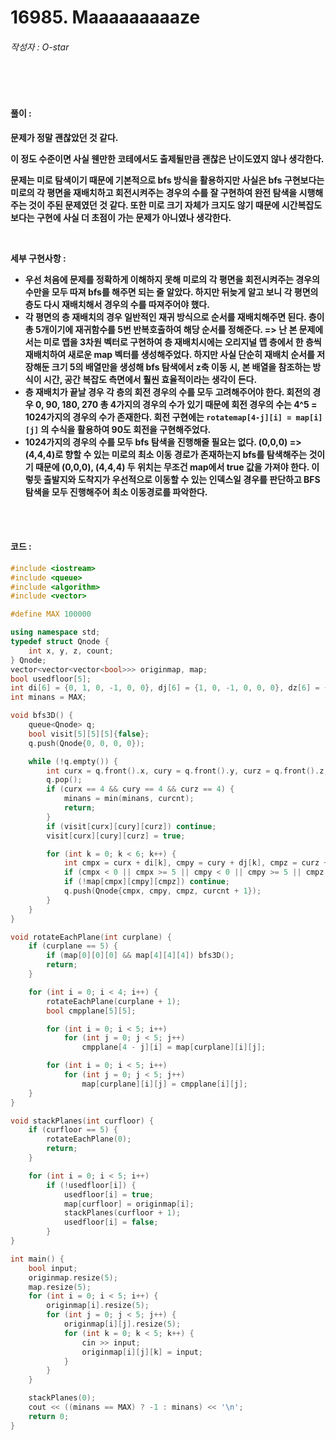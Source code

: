# 16985. Maaaaaaaaaze

###### 작성자 : O-star

<br/>

<br/>

#### 풀이 : 

**문제가 정말 괜찮았던 것 같다.**

**이 정도 수준이면 사실 웬만한 코테에서도 출제될만큼 괜찮은 난이도였지 않나 생각한다.**

**문제는 미로 탐색이기 때문에 기본적으로 bfs 방식을 활용하지만 사실은 bfs 구현보다는 미로의 각 평면을 재배치하고 회전시켜주는 경우의 수를 잘 구현하여 완전 탐색을 시행해주는 것이 주된 문제였던 것 같다. 또한 미로 크기 자체가 크지도 않기 때문에 시간복잡도보다는 구현에 사실 더 초점이 가는 문제가 아니였나 생각한다.**

**<br/>**

**세부 구현사항 :** 

- **우선 처음에 문제를 정확하게 이해하지 못해 미로의 각 평면을 회전시켜주는 경우의 수만을 모두 따져 bfs를 해주면 되는 줄 알았다. 하지만 뒤늦게 알고 보니 각 평면의 층도 다시 재배치해서 경우의 수를 따져주어야 했다.**
- **각 평면의 층 재배치의 경우 일반적인 재귀 방식으로 순서를 재배치해주면 된다. 층이 총 5개이기에 재귀함수를 5번 반복호출하여 해당 순서를 정해준다. => 난 본 문제에서는 미로 맵을 3차원 벡터로 구현하여 층 재배치시에는 오리지널 맵 층에서 한 층씩 재배치하여 새로운 map 벡터를 생성해주었다. 하지만 사실 단순히 재배치 순서를 저장해둔 크기 5의 배열만을 생성해 bfs 탐색에서 z축 이동 시, 본 배열을 참조하는 방식이 시간, 공간 복잡도 측면에서 훨씬 효율적이라는 생각이 든다.**
- **층 재배치가 끝날 경우 각 층의 회전 경우의 수를 모두 고려해주어야 한다. 회전의 경우 0, 90, 180, 270 총 4가지의 경우의 수가 있기 때문에 회전 경우의 수는 4^5 = 1024가지의 경우의 수가 존재한다. 회전 구현에는 `rotatemap[4-j][i] = map[i][j]` 의 수식을 활용하여 90도 회전을 구현해주었다.**
- **1024가지의 경우의 수를 모두 bfs 탐색을 진행해줄 필요는 없다. (0,0,0) => (4,4,4)로 향할 수 있는 미로의 최소 이동 경로가 존재하는지 bfs를 탐색해주는 것이기 때문에 (0,0,0), (4,4,4) 두 위치는 무조건 map에서 true 값을 가져야 한다. 이렇듯 출발지와 도착지가 우선적으로 이동할 수 있는 인덱스일 경우를 판단하고 BFS 탐색을 모두 진행해주어 최소 이동경로를 파악한다.**

<br/>

<br/>

#### 코드 : 

```c++
#include <iostream>
#include <queue>
#include <algorithm>
#include <vector>

#define MAX 100000

using namespace std;
typedef struct Qnode {
    int x, y, z, count;
} Qnode;
vector<vector<vector<bool>>> originmap, map;
bool usedfloor[5];
int di[6] = {0, 1, 0, -1, 0, 0}, dj[6] = {1, 0, -1, 0, 0, 0}, dz[6] = {0, 0, 0, 0, 1, -1};
int minans = MAX;

void bfs3D() {
    queue<Qnode> q;
    bool visit[5][5][5]{false};
    q.push(Qnode{0, 0, 0, 0});

    while (!q.empty()) {
        int curx = q.front().x, cury = q.front().y, curz = q.front().z, curcnt = q.front().count;
        q.pop();
        if (curx == 4 && cury == 4 && curz == 4) {
            minans = min(minans, curcnt);
            return;
        }
        if (visit[curx][cury][curz]) continue;
        visit[curx][cury][curz] = true;

        for (int k = 0; k < 6; k++) {
            int cmpx = curx + di[k], cmpy = cury + dj[k], cmpz = curz + dz[k];
            if (cmpx < 0 || cmpx >= 5 || cmpy < 0 || cmpy >= 5 || cmpz < 0 || cmpz >= 5) continue;
            if (!map[cmpx][cmpy][cmpz]) continue;
            q.push(Qnode{cmpx, cmpy, cmpz, curcnt + 1});
        }
    }
}

void rotateEachPlane(int curplane) {
    if (curplane == 5) {
        if (map[0][0][0] && map[4][4][4]) bfs3D();
        return;
    }

    for (int i = 0; i < 4; i++) {
        rotateEachPlane(curplane + 1);
        bool cmpplane[5][5];

        for (int i = 0; i < 5; i++)
            for (int j = 0; j < 5; j++)
                cmpplane[4 - j][i] = map[curplane][i][j];

        for (int i = 0; i < 5; i++)
            for (int j = 0; j < 5; j++)
                map[curplane][i][j] = cmpplane[i][j];
    }
}

void stackPlanes(int curfloor) {
    if (curfloor == 5) {
        rotateEachPlane(0);
        return;
    }

    for (int i = 0; i < 5; i++)
        if (!usedfloor[i]) {
            usedfloor[i] = true;
            map[curfloor] = originmap[i];
            stackPlanes(curfloor + 1);
            usedfloor[i] = false;
        }
}

int main() {
    bool input;
    originmap.resize(5);
    map.resize(5);
    for (int i = 0; i < 5; i++) {
        originmap[i].resize(5);
        for (int j = 0; j < 5; j++) {
            originmap[i][j].resize(5);
            for (int k = 0; k < 5; k++) {
                cin >> input;
                originmap[i][j][k] = input;
            }
        }
    }

    stackPlanes(0);
    cout << ((minans == MAX) ? -1 : minans) << '\n';
    return 0;
}
```

